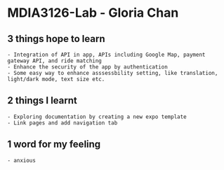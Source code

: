 # MDIA3126-Lab - Gloria Chan 

## 3 things hope to learn
    - Integration of API in app, APIs including Google Map, payment gateway API, and ride matching
    - Enhance the security of the app by authentication
    - Some easy way to enhance asssessbility setting, like translation, light/dark mode, text size etc. 

## 2 things I learnt
    - Exploring documentation by creating a new expo template
    - Link pages and add navigation tab

## 1 word for my feeling
    - anxious
